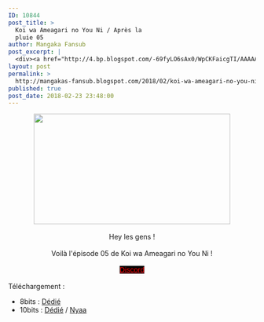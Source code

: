 ```yaml
---
ID: 10844
post_title: >
  Koi wa Ameagari no You Ni / Après la
  pluie 05
author: Mangaka Fansub
post_excerpt: |
  <div><a href="http://4.bp.blogspot.com/-69fyLO6sAx0/WpCKFaicgTI/AAAAAAAABIU/OtV1B0XktVQtyYtDeeG-51BbeCARFxbOwCK4BGAYYCw/s1600/Koi%2Bwa%2BAmeagari%2Bno%2BYou%2Bni%2B%2B05.png"><img border="0" height="225" src="https://4.bp.blogspot.com/-69fyLO6sAx0/WpCKFaicgTI/AAAAAAAABIU/OtV1B0XktVQtyYtDeeG-51BbeCARFxbOwCK4BGAYYCw/s400/Koi%2Bwa%2BAmeagari%2Bno%2BYou%2Bni%2B%2B05.png" width="400"></a></div><div><br></div><div>Hey les gens !</div><div><br></div><div>Voil&agrave; l'&eacute;pisode 05 de Koi wa Ameagari no You Ni !</div><div><br></div><div><a href="https://discord.gg/xzxCd89" target="_blank"><span>Discord</span></a></div><div><br></div><div>T&eacute;l&eacute;chargement :&nbsp;</div><div></div><ul><li>8bits : <a href="https://ddl.family-desuyo.moe/Anime/Koi%20wa%20%28Apr%C3%A8s%20la%20Pluie%29/%5BMangakas-Family%5D%20Koi%20wa%20Ameagari%20no%20Y%C3%B4%20ni%20%28Apr%C3%A8s%20la%20Pluie%29%20-%2005%20VOSTFR%20%5BTV%201080p%20AAC%5D%20%5B1D2A7A98%5D.mp4" target="_blank">D&eacute;di&eacute;</a>&nbsp;</li><li>10bits : <a href="https://ddl.family-desuyo.moe/Anime/Koi%20wa%20%28Apr%C3%A8s%20la%20Pluie%29/%5BMangakas-Family%5D%20Koi%20wa%20Ameagari%20no%20Y%C3%B4%20ni%20%28Apr%C3%A8s%20la%20Pluie%29%20-%2005%20VOSTFR%20%5BTV%201080p%2010bits%20E-AC3%5D%20%5BEC9E6FB6%5D.mkv" target="_blank">D&eacute;di&eacute;</a> / <a href="https://nyaa.si/view/1009432" target="_blank">Nyaa</a></li></ul>
layout: post
permalink: >
  http://mangakas-fansub.blogspot.com/2018/02/koi-wa-ameagari-no-you-ni-apres-la_23.html
published: true
post_date: 2018-02-23 23:48:00
---
```

<div class="separator" style="clear: both; text-align: center;"><a href="http://4.bp.blogspot.com/-69fyLO6sAx0/WpCKFaicgTI/AAAAAAAABIU/OtV1B0XktVQtyYtDeeG-51BbeCARFxbOwCK4BGAYYCw/s1600/Koi%2Bwa%2BAmeagari%2Bno%2BYou%2Bni%2B%2B05.png" imageanchor="1" style="margin-left: 1em; margin-right: 1em;"><img border="0" height="225" src="https://4.bp.blogspot.com/-69fyLO6sAx0/WpCKFaicgTI/AAAAAAAABIU/OtV1B0XktVQtyYtDeeG-51BbeCARFxbOwCK4BGAYYCw/s400/Koi%2Bwa%2BAmeagari%2Bno%2BYou%2Bni%2B%2B05.png" width="400" /></a></div><div class="separator" style="clear: both; text-align: center;"><br /></div><div class="separator" style="clear: both; text-align: center;">Hey les gens !</div><div class="separator" style="clear: both; text-align: center;"><br /></div><div class="separator" style="clear: both; text-align: center;">Voilà l'épisode 05 de Koi wa Ameagari no You Ni !</div><div class="separator" style="clear: both; text-align: center;"><br /></div><div class="separator" style="clear: both; text-align: center;"><a href="https://discord.gg/xzxCd89" style="background-color: black; color: #ff4152; font-family: &quot;Trebuchet MS&quot;, Trebuchet, sans-serif; font-size: 14.85px;" ><span style="color: red;">Discord</span></a></div><div class="separator" style="clear: both; text-align: center;"><br /></div><div class="separator" style="clear: both; text-align: left;">Téléchargement :&nbsp;</div><div class="separator" style="clear: both; text-align: left;"></div><ul><li>8bits : <a href="https://ddl.family-desuyo.moe/Anime/Koi%20wa%20%28Apr%C3%A8s%20la%20Pluie%29/%5BMangakas-Family%5D%20Koi%20wa%20Ameagari%20no%20Y%C3%B4%20ni%20%28Apr%C3%A8s%20la%20Pluie%29%20-%2005%20VOSTFR%20%5BTV%201080p%20AAC%5D%20%5B1D2A7A98%5D.mp4" >Dédié</a>&nbsp;</li><li>10bits : <a href="https://ddl.family-desuyo.moe/Anime/Koi%20wa%20%28Apr%C3%A8s%20la%20Pluie%29/%5BMangakas-Family%5D%20Koi%20wa%20Ameagari%20no%20Y%C3%B4%20ni%20%28Apr%C3%A8s%20la%20Pluie%29%20-%2005%20VOSTFR%20%5BTV%201080p%2010bits%20E-AC3%5D%20%5BEC9E6FB6%5D.mkv" >Dédié</a> / <a href="https://nyaa.si/view/1009432" >Nyaa</a></li></ul>